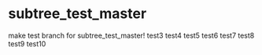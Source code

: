 # subtree_test_master
make test branch for subtree_test_master!
test3
test4
test5
test6
test7
test8
test9
test10
